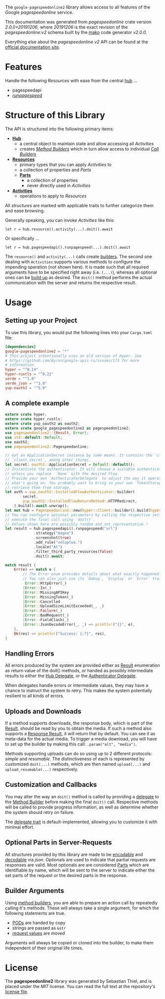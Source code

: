 <!---
DO NOT EDIT !
This file was generated automatically from 'src/mako/api/README.md.mako'
DO NOT EDIT !
-->
The `google-pagespeedonline2` library allows access to all features of the *Google pagespeedonline* service.

This documentation was generated from *pagespeedonline* crate version *2.0.0+20191206*, where *20191206* is the exact revision of the *pagespeedonline:v2* schema built by the [mako](http://www.makotemplates.org/) code generator *v2.0.0*.

Everything else about the *pagespeedonline* *v2* API can be found at the
[official documentation site](https://developers.google.com/speed/docs/insights/v2/getting-started).
# Features

Handle the following *Resources* with ease from the central [hub](https://docs.rs/google-pagespeedonline2/2.0.0+20191206/google_pagespeedonline2/Pagespeedonline) ... 

* pagespeedapi
 * [*runpagespeed*](https://docs.rs/google-pagespeedonline2/2.0.0+20191206/google_pagespeedonline2/api::PagespeedapiRunpagespeedCall)




# Structure of this Library

The API is structured into the following primary items:

* **[Hub](https://docs.rs/google-pagespeedonline2/2.0.0+20191206/google_pagespeedonline2/Pagespeedonline)**
    * a central object to maintain state and allow accessing all *Activities*
    * creates [*Method Builders*](https://docs.rs/google-pagespeedonline2/2.0.0+20191206/google_pagespeedonline2/client::MethodsBuilder) which in turn
      allow access to individual [*Call Builders*](https://docs.rs/google-pagespeedonline2/2.0.0+20191206/google_pagespeedonline2/client::CallBuilder)
* **[Resources](https://docs.rs/google-pagespeedonline2/2.0.0+20191206/google_pagespeedonline2/client::Resource)**
    * primary types that you can apply *Activities* to
    * a collection of properties and *Parts*
    * **[Parts](https://docs.rs/google-pagespeedonline2/2.0.0+20191206/google_pagespeedonline2/client::Part)**
        * a collection of properties
        * never directly used in *Activities*
* **[Activities](https://docs.rs/google-pagespeedonline2/2.0.0+20191206/google_pagespeedonline2/client::CallBuilder)**
    * operations to apply to *Resources*

All *structures* are marked with applicable traits to further categorize them and ease browsing.

Generally speaking, you can invoke *Activities* like this:

```Rust,ignore
let r = hub.resource().activity(...).doit().await
```

Or specifically ...

```ignore
let r = hub.pagespeedapi().runpagespeed(...).doit().await
```

The `resource()` and `activity(...)` calls create [builders][builder-pattern]. The second one dealing with `Activities` 
supports various methods to configure the impending operation (not shown here). It is made such that all required arguments have to be 
specified right away (i.e. `(...)`), whereas all optional ones can be [build up][builder-pattern] as desired.
The `doit()` method performs the actual communication with the server and returns the respective result.

# Usage

## Setting up your Project

To use this library, you would put the following lines into your `Cargo.toml` file:

```toml
[dependencies]
google-pagespeedonline2 = "*"
# This project intentionally uses an old version of Hyper. See
# https://github.com/Byron/google-apis-rs/issues/173 for more
# information.
hyper = "^0.14"
hyper-rustls = "^0.22"
serde = "^1.0"
serde_json = "^1.0"
yup-oauth2 = "^5.0"
```

## A complete example

```Rust
extern crate hyper;
extern crate hyper_rustls;
extern crate yup_oauth2 as oauth2;
extern crate google_pagespeedonline2 as pagespeedonline2;
use pagespeedonline2::{Result, Error};
use std::default::Default;
use oauth2;
use pagespeedonline2::Pagespeedonline;

// Get an ApplicationSecret instance by some means. It contains the `client_id` and 
// `client_secret`, among other things.
let secret: oauth2::ApplicationSecret = Default::default();
// Instantiate the authenticator. It will choose a suitable authentication flow for you, 
// unless you replace  `None` with the desired Flow.
// Provide your own `AuthenticatorDelegate` to adjust the way it operates and get feedback about 
// what's going on. You probably want to bring in your own `TokenStorage` to persist tokens and
// retrieve them from storage.
let auth = yup_oauth2::InstalledFlowAuthenticator::builder(
        secret,
        yup_oauth2::InstalledFlowReturnMethod::HTTPRedirect,
    ).build().await.unwrap();
let mut hub = Pagespeedonline::new(hyper::Client::builder().build(hyper_rustls::HttpsConnector::with_native_roots()), auth);
// You can configure optional parameters by calling the respective setters at will, and
// execute the final call using `doit()`.
// Values shown here are possibly random and not representative !
let result = hub.pagespeedapi().runpagespeed("url")
             .strategy("magna")
             .screenshot(true)
             .add_rule("voluptua.")
             .locale("At")
             .filter_third_party_resources(false)
             .doit().await;

match result {
    Err(e) => match e {
        // The Error enum provides details about what exactly happened.
        // You can also just use its `Debug`, `Display` or `Error` traits
         Error::HttpError(_)
        |Error::Io(_)
        |Error::MissingAPIKey
        |Error::MissingToken(_)
        |Error::Cancelled
        |Error::UploadSizeLimitExceeded(_, _)
        |Error::Failure(_)
        |Error::BadRequest(_)
        |Error::FieldClash(_)
        |Error::JsonDecodeError(_, _) => println!("{}", e),
    },
    Ok(res) => println!("Success: {:?}", res),
}

```
## Handling Errors

All errors produced by the system are provided either as [Result](https://docs.rs/google-pagespeedonline2/2.0.0+20191206/google_pagespeedonline2/client::Result) enumeration as return value of
the doit() methods, or handed as possibly intermediate results to either the 
[Hub Delegate](https://docs.rs/google-pagespeedonline2/2.0.0+20191206/google_pagespeedonline2/client::Delegate), or the [Authenticator Delegate](https://docs.rs/yup-oauth2/*/yup_oauth2/trait.AuthenticatorDelegate.html).

When delegates handle errors or intermediate values, they may have a chance to instruct the system to retry. This 
makes the system potentially resilient to all kinds of errors.

## Uploads and Downloads
If a method supports downloads, the response body, which is part of the [Result](https://docs.rs/google-pagespeedonline2/2.0.0+20191206/google_pagespeedonline2/client::Result), should be
read by you to obtain the media.
If such a method also supports a [Response Result](https://docs.rs/google-pagespeedonline2/2.0.0+20191206/google_pagespeedonline2/client::ResponseResult), it will return that by default.
You can see it as meta-data for the actual media. To trigger a media download, you will have to set up the builder by making
this call: `.param("alt", "media")`.

Methods supporting uploads can do so using up to 2 different protocols: 
*simple* and *resumable*. The distinctiveness of each is represented by customized 
`doit(...)` methods, which are then named `upload(...)` and `upload_resumable(...)` respectively.

## Customization and Callbacks

You may alter the way an `doit()` method is called by providing a [delegate](https://docs.rs/google-pagespeedonline2/2.0.0+20191206/google_pagespeedonline2/client::Delegate) to the 
[Method Builder](https://docs.rs/google-pagespeedonline2/2.0.0+20191206/google_pagespeedonline2/client::CallBuilder) before making the final `doit()` call. 
Respective methods will be called to provide progress information, as well as determine whether the system should 
retry on failure.

The [delegate trait](https://docs.rs/google-pagespeedonline2/2.0.0+20191206/google_pagespeedonline2/client::Delegate) is default-implemented, allowing you to customize it with minimal effort.

## Optional Parts in Server-Requests

All structures provided by this library are made to be [encodable](https://docs.rs/google-pagespeedonline2/2.0.0+20191206/google_pagespeedonline2/client::RequestValue) and 
[decodable](https://docs.rs/google-pagespeedonline2/2.0.0+20191206/google_pagespeedonline2/client::ResponseResult) via *json*. Optionals are used to indicate that partial requests are responses 
are valid.
Most optionals are are considered [Parts](https://docs.rs/google-pagespeedonline2/2.0.0+20191206/google_pagespeedonline2/client::Part) which are identifiable by name, which will be sent to 
the server to indicate either the set parts of the request or the desired parts in the response.

## Builder Arguments

Using [method builders](https://docs.rs/google-pagespeedonline2/2.0.0+20191206/google_pagespeedonline2/client::CallBuilder), you are able to prepare an action call by repeatedly calling it's methods.
These will always take a single argument, for which the following statements are true.

* [PODs][wiki-pod] are handed by copy
* strings are passed as `&str`
* [request values](https://docs.rs/google-pagespeedonline2/2.0.0+20191206/google_pagespeedonline2/client::RequestValue) are moved

Arguments will always be copied or cloned into the builder, to make them independent of their original life times.

[wiki-pod]: http://en.wikipedia.org/wiki/Plain_old_data_structure
[builder-pattern]: http://en.wikipedia.org/wiki/Builder_pattern
[google-go-api]: https://github.com/google/google-api-go-client

# License
The **pagespeedonline2** library was generated by Sebastian Thiel, and is placed 
under the *MIT* license.
You can read the full text at the repository's [license file][repo-license].

[repo-license]: https://github.com/Byron/google-apis-rsblob/master/LICENSE.md
